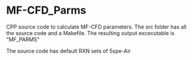 # MF-CFD_Parms

CPP source code to calculate MF-CFD parameters. The src folder has all the source code and a Makefile. The resulting output excecutable is "MF_PARMS"

The source code has default RXN sets of 5spe-Air
